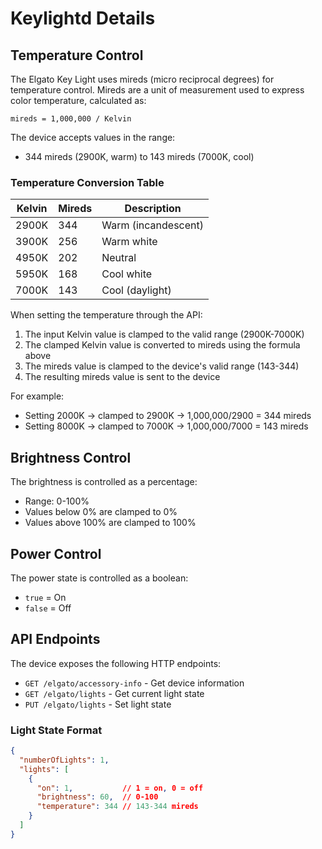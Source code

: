 # Keylightd Details

## Temperature Control

The Elgato Key Light uses mireds (micro reciprocal degrees) for temperature control. Mireds are a unit of measurement used to express color temperature, calculated as:

```
mireds = 1,000,000 / Kelvin
```

The device accepts values in the range:
- 344 mireds (2900K, warm) to 143 mireds (7000K, cool)

### Temperature Conversion Table

| Kelvin | Mireds | Description |
|--------|--------|-------------|
| 2900K  | 344    | Warm (incandescent) |
| 3900K  | 256    | Warm white |
| 4950K  | 202    | Neutral |
| 5950K  | 168    | Cool white |
| 7000K  | 143    | Cool (daylight) |

When setting the temperature through the API:
1. The input Kelvin value is clamped to the valid range (2900K-7000K)
2. The clamped Kelvin value is converted to mireds using the formula above
3. The mireds value is clamped to the device's valid range (143-344)
4. The resulting mireds value is sent to the device

For example:
- Setting 2000K → clamped to 2900K → 1,000,000/2900 = 344 mireds
- Setting 8000K → clamped to 7000K → 1,000,000/7000 = 143 mireds

## Brightness Control

The brightness is controlled as a percentage:
- Range: 0-100%
- Values below 0% are clamped to 0%
- Values above 100% are clamped to 100%

## Power Control

The power state is controlled as a boolean:
- `true` = On
- `false` = Off

## API Endpoints

The device exposes the following HTTP endpoints:

- `GET /elgato/accessory-info` - Get device information
- `GET /elgato/lights` - Get current light state
- `PUT /elgato/lights` - Set light state

### Light State Format

```json
{
  "numberOfLights": 1,
  "lights": [
    {
      "on": 1,           // 1 = on, 0 = off
      "brightness": 60,  // 0-100
      "temperature": 344 // 143-344 mireds
    }
  ]
}
``` 